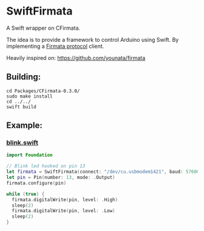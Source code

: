 # SwiftFirmata
A Swift wrapper on CFirmata.

The idea is to provide a framework to control Arduino using Swift. By implementing a [Firmata protocol](firmata.org/wiki/V2.3ProtocolDetails) client.

Heavily inspired on: https://github.com/younata/firmata

## Building:
```shell
cd Packages/CFirmata-0.3.0/
sudo make install
cd ../../
swift build 
```

## Example:
### [blink.swift](https://github.com/marciok/swiftfirmata/blob/master/examples/blink.swift)
```swift
import Foundation

// Blink led hooked on pin 13
let firmata = SwiftFirmata(connect: "/dev/cu.usbmodem1421", baud: 57600)
let pin = Pin(number: 13, mode: .Output)
firmata.configure(pin)

while (true) {
  firmata.digitalWrite(pin, level: .High)
  sleep(2)
  firmata.digitalWrite(pin, level: .Low)
  sleep(2)
}
```
